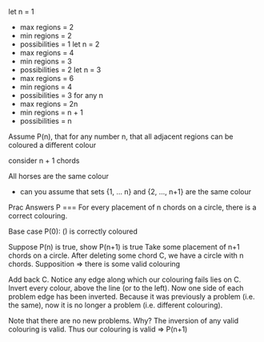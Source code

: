 let n = 1
- max regions = 2
- min regions = 2
- possibilities = 1
let n = 2
- max regions = 4
- min regions = 3
- possibilities = 2
let n = 3
- max regions = 6
- min regions = 4
- possibilities = 3
for any n
- max regions = 2n
- min regions = n + 1
- possibilities = n

Assume P(n), that for any number n, that all adjacent regions can be coloured a different colour

consider n + 1 chords 

All horses are the same colour
- can you assume that sets {1, ... n} and {2, ..., n+1} are the same colour


Prac Answers
P === For every placement of n chords on a circle, there is a correct colouring.

Base case P(0): () is correctly coloured

Suppose P(n) is true, show P(n+1) is true
Take some placement of n+1 chords on a circle. After deleting some chord C, we have a circle with n chords. Supposition => there is some valid colouring

Add back C. Notice any edge along which our colouring fails lies on C.
Invert every colour, above the line (or to the left). Now one side of each problem edge has been inverted. Because it was previously a problem (i.e. the same), now it is no longer a problem (i.e. different colouring).

Note that there are no new problems. Why? The inversion of any valid colouring is valid. Thus our colouring is valid => P(n+1)
